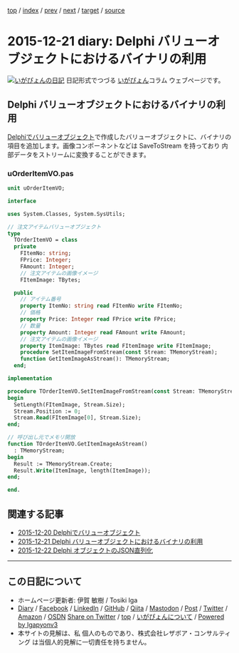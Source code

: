 [top](../index.html) 
 / [index](index.html) 
 / [prev](ig151220.html) 
 / [next](ig151222.html) 
 / [target](https://www.igapyon.jp/igapyon/diary/2015/ig151221.html) 
 / [source](https://github.com/igapyon/diary/blob/master/2015/ig151221.src.md) 

2015-12-21 diary: Delphi バリューオブジェクトにおけるバイナリの利用
=====================================================================================================
[![いがぴょんの日記](https://www.igapyon.jp/igapyon/diary/images/iga200306s.jpg "いがぴょん")](https://www.igapyon.jp/igapyon/diary/memo/memoigapyon.html) 日記形式でつづる [いがぴょん](https://www.igapyon.jp/igapyon/diary/memo/memoigapyon.html)コラム ウェブページです。

## Delphi バリューオブジェクトにおけるバイナリの利用

[Delphiでバリューオブジェクト](https://igapyon.github.io/diary/2015/ig151221.html)で作成したバリューオブジェクトに、バイナリの項目を追加します。画像コンポーネントなどは SaveToStream を持っており 内部データをストリームに変換することができます。


### uOrderItemVO.pas


```pascal
unit uOrderItemVO;

interface

uses System.Classes, System.SysUtils;

// 注文アイテムバリューオブジェクト
type
  TOrderItemVO = class
  private
    FItemNo: string;
    FPrice: Integer;
    FAmount: Integer;
    // 注文アイテムの画像イメージ
    FItemImage: TBytes;

  public
    // アイテム番号
    property ItemNo: string read FItemNo write FItemNo;
    // 価格
    property Price: Integer read FPrice write FPrice;
    // 数量
    property Amount: Integer read FAmount write FAmount;
    // 注文アイテムの画像イメージ
    property ItemImage: TBytes read FItemImage write FItemImage;
    procedure SetItemImageFromStream(const Stream: TMemoryStream);
    function GetItemImageAsStream(): TMemoryStream;
  end;

implementation

procedure TOrderItemVO.SetItemImageFromStream(const Stream: TMemoryStream);
begin
  SetLength(FItemImage, Stream.Size);
  Stream.Position := 0;
  Stream.Read(FItemImage[0], Stream.Size);
end;

// 呼び出し元でメモリ開放
function TOrderItemVO.GetItemImageAsStream()
  : TMemoryStream;
begin
  Result := TMemoryStream.Create;
  Result.Write(ItemImage, length(ItemImage));
end;

end.
```



## 関連する記事


* [2015-12-20 Delphiでバリューオブジェクト](https://igapyon.github.io/diary/2015/ig151220.html)
* [2015-12-21 Delphi バリューオブジェクトにおけるバイナリの利用](https://igapyon.github.io/diary/2015/ig151221.html)
* [2015-12-22 Delphi オブジェクトのJSON直列化](https://igapyon.github.io/diary/2015/ig151222.html)


----------------------------------------------------------------------------------------------------

## この日記について

* ホームページ更新者: 伊賀 敏樹 / Tosiki Iga
* [Diary](https://www.igapyon.jp/igapyon/diary/) / [Facebook](https://www.facebook.com/igapyon) / [LinkedIn](https://www.linkedin.com/in/toshikiiga) / [GitHub](https://github.com/igapyon) / [Qiita](https://qiita.com/igapyon) / [Mastodon](https://social.vivaldi.net/@igapyon) / [Post](https://post.news/igapyon) / [Twitter](https://twitter.com/ToshikiIga) / [Amazon](https://www.amazon.co.jp/%E4%BC%8A%E8%B3%80-%E6%95%8F%E6%A8%B9/e/B004LTQWCQ) / [OSDN](https://ja.osdn.net/users/iga/)
[Share on Twitter](https://twitter.com/intent/tweet?hashtags=igapyon%2Cdiary%2C%E3%81%84%E3%81%8C%E3%81%B4%E3%82%87%E3%82%93&text=Delphi+%E3%83%90%E3%83%AA%E3%83%A5%E3%83%BC%E3%82%AA%E3%83%96%E3%82%B8%E3%82%A7%E3%82%AF%E3%83%88%E3%81%AB%E3%81%8A%E3%81%91%E3%82%8B%E3%83%90%E3%82%A4%E3%83%8A%E3%83%AA%E3%81%AE%E5%88%A9%E7%94%A8&url=https%3A%2F%2Fwww.igapyon.jp%2Figapyon%2Fdiary%2F2015%2Fig151221.html) / [top](../index.html) / [いがぴょんについて](https://www.igapyon.jp/igapyon/diary/memo/memoigapyon.html) / [Powered by Igapyonv3](https://github.com/igapyon/igapyonv3)
* 本サイトの見解は、私 個人のものであり、株式会社レザボア・コンサルティング は当個人的見解に一切責任を持ちません。 
